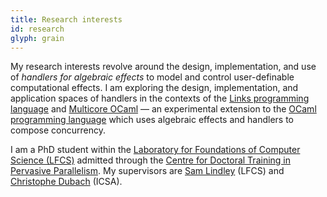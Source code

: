 ```yaml
---
title: Research interests
id: research
glyph: grain
---
```


My research interests revolve around the design, implementation, and
use of *handlers for algebraic effects* to model and control
user-definable computational effects. I am exploring the design,
implementation, and application spaces of handlers in the contexts of
the [Links programming language](http://www.links-lang.org) and
[Multicore OCaml](https://ocaml.io/w/Multicore) &mdash; an
experimental extension to the [OCaml programming
language](https://ocaml.org) which uses algebraic effects and handlers
to compose concurrency.

I am a PhD student within the [Laboratory for Foundations of Computer
Science (LFCS)](http://wcms.inf.ed.ac.uk/lfcs/) admitted through the
[Centre for Doctoral Training in Pervasive
Parallelism](http://pervasiveparallelism.inf.ed.ac.uk/). My
supervisors are [Sam Lindley](http://homepages.inf.ed.ac.uk/slindley)
(LFCS) and [Christophe Dubach](http://homepages.inf.ed.ac.uk/cdubach)
(ICSA).
